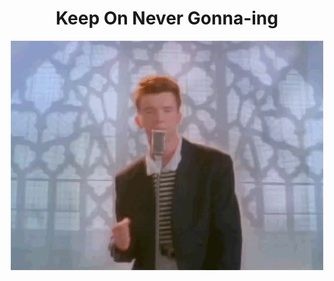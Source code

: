 <div align="center">
  <h1>Keep On Never Gonna-ing</h1>
  <a href="https://www.youtube.com/watch?v=dQw4w9WgXcQ">
    <img src="https://github.com/edm00se/edm00se/raw/master/never.gif" alt="never gonna give you up">
  </a>
</div>

<!--
[![edm00se's github stats](https://github-readme-stats.vercel.app/api?username=edm00se&show_icons=true&theme=onedark)](https://github.com/edm00se/github-readme-stats)

[![ReadMe Card](https://github-readme-stats.vercel.app/api/pin/?username=edm00se&repo=AnAppOfIceAndFire)](https://github.com/edm00se/AnAppOfIceAndFire)

![Top Languages](https://github-readme-stats.vercel.app/api/top-langs/?username=edm00se)
-->

